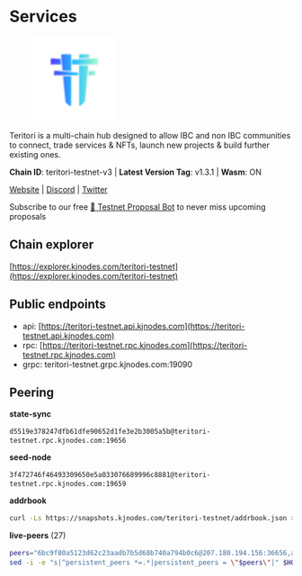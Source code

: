# Services

<figure><img src="https://raw.githubusercontent.com/kj89/cosmos-images/main/logos/teritori.png" width="150" alt=""><figcaption></figcaption></figure>

Teritori is a multi-chain hub designed to allow IBC and non IBC communities  to connect, trade services & NFTs, launch new projects & build further existing ones.

**Chain ID**: teritori-testnet-v3 | **Latest Version Tag**: v1.3.1 | **Wasm**: ON

[Website](https://teritori.com) | [Discord](https://discord.gg/teritori) | [Twitter](https://twitter.com/TeritoriNetwork)



Subscribe to our free [🤖 Testnet Proposal Bot](https://t.me/kjnodes_testnet_proposal_bot) to never miss upcoming proposals


## Chain explorer
[https://explorer.kjnodes.com/teritori-testnet](https://explorer.kjnodes.com/teritori-testnet)

## Public endpoints

* api: [https://teritori-testnet.api.kjnodes.com](https://teritori-testnet.api.kjnodes.com)
* rpc: [https://teritori-testnet.rpc.kjnodes.com](https://teritori-testnet.rpc.kjnodes.com)
* grpc: teritori-testnet.grpc.kjnodes.com:19090

## Peering

**state-sync**

```text
d5519e378247dfb61dfe90652d1fe3e2b3005a5b@teritori-testnet.rpc.kjnodes.com:19656
```

**seed-node**

```text
3f472746f46493309650e5a033076689996c8881@teritori-testnet.rpc.kjnodes.com:19659
```

**addrbook**
```bash
curl -Ls https://snapshots.kjnodes.com/teritori-testnet/addrbook.json > $HOME/.teritorid/config/addrbook.json
```

**live-peers** (27)
```bash
peers="6bc9f80a5123d62c23aadb7b5d68b740a794b0c6@207.180.194.156:36656,a97eb7a4f3d857f1ff82265d2905fc0762a6bfd4@135.125.5.31:54256,c89ecc57dc30addb7e9032684916725c25b2a6c5@162.55.103.44:26656,d5519e378247dfb61dfe90652d1fe3e2b3005a5b@65.109.68.190:19656,69012ce642095e15f588ddb154327633bb2ecb9c@65.109.39.223:26656,31413c99357d0cfc48a46767ade171db2ea0205e@135.181.138.160:46656,b6640a6b6062be34a0b5eedb0524c320f31959ef@65.108.234.26:28656,4ebfdac0d496be2407c02202e5ad6f226a11b37a@65.21.134.202:26736,b9bd31a2a68a09d324a9deaf41144ff6d0dbe260@65.108.192.123:15656,c195935295e3429dbd50f155b9a3540b02cbc4d3@65.109.92.240:26656,303666c503cd27161529692de701f5b2d3a2f043@65.109.23.114:15956,5ae1012f9b0f4672d8152de903d115dd2f1a3ee3@65.21.170.3:27656,ec0c58dbfe67a12ea16951134e29a6566ac05add@185.217.125.98:26656,bf100c1b6b44a6e96ab5691f3023cec3c27747fd@144.126.142.78:46656,3614bc766d73bebf6b73737b6690af60e7f0683e@65.108.206.118:46656,07d196ccefcadc548c6cd06cfea425f1544b1495@213.239.217.52:41656,427f9547e1e2f2b62b269dc4d32efa6d946e9746@65.21.200.54:32656,ec8faa221a99f5c6d8f647cd08f60f2ace0ed1e2@65.109.112.20:11044,53f69cd52a4b633179b9e762cf8d51f6696a27f6@51.159.141.148:26656,ac94097daec8a32d4ed3f074f26f214cedfbb541@85.173.112.154:26656,e1b331c1f3cba509960c65d6c6bc9b49532bcbaa@65.109.85.170:27656,b33ebb4672f929dddde1365c9678a39abfd881fb@54.202.144.51:26656,c56b132be41b247c9f8fa1f2addaca57f9946e29@75.119.159.159:44656,15dd94f68c450da2c3b7c60b6364e3dce6f0cbf2@185.193.66.68:26641,e78cee0e46927e483212e0313a35da6cc9151ed5@65.109.28.219:15956,b38ec6daf0e421f5d4c936454dcd07a7bda0e1dc@176.126.87.56:26656,ade4d8bc8cbe014af6ebdf3cb7b1e9ad36f412c0@176.9.82.221:15956"
sed -i -e "s|^persistent_peers *=.*|persistent_peers = \"$peers\"|" $HOME/.teritorid/config/config.toml
```
